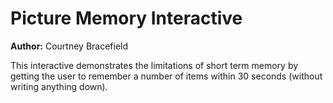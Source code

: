 # Picture Memory Interactive

**Author:** Courtney Bracefield

This interactive demonstrates the limitations of short term memory by getting the user to remember a number of items within 30 seconds (without writing anything down).
